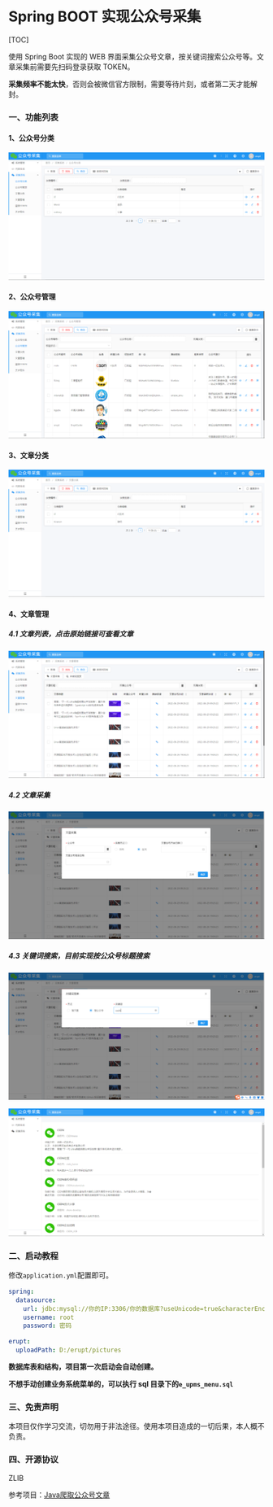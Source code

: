 # Spring BOOT 实现公众号采集

[TOC]



使用 Spring Boot 实现的 WEB 界面采集公众号文章，按关键词搜索公众号等。文章采集前需要先扫码登录获取 TOKEN。

**采集频率不能太快**，否则会被微信官方限制，需要等待片刻，或者第二天才能解封。



### 一、功能列表

#### 1、公众号分类

![mpcategory](screenshot\mpcategory.png)



#### 2、公众号管理

![mpinfo](screenshot\mpinfo.png)



#### 3、文章分类

![articlecategory](screenshot\articlecategory.png)



#### 4、文章管理

##### 4.1 文章列表，点击原始链接可查看文章

![mparticle](screenshot\mparticle.png)



##### 4.2 文章采集

![articlecollection](screenshot\articlecollection.png)



##### 4.3 关键词搜索，目前实现按公众号标题搜索

![keyword](screenshot\keyword.png)

![mpresult](screenshot\mpresult.png)



### 二、启动教程

修改`application.yml`配置即可。

```yaml
spring:
  datasource:
    url: jdbc:mysql://你的IP:3306/你的数据库?useUnicode=true&characterEncoding=UTF-8&serverTimezone=Asia/Shanghai
    username: root
    password: 密码
```

```yaml
erupt:
  uploadPath: D:/erupt/pictures
```



**数据库表和结构，项目第一次启动会自动创建。**

**不想手动创建业务系统菜单的，可以执行 sql 目录下的`e_upms_menu.sql`**



### 三、免责声明

本项目仅作学习交流，切勿用于非法途径。使用本项目造成的一切后果，本人概不负责。



### 四、开源协议

ZLIB

参考项目：[Java爬取公众号文章](https://gitee.com/iszsq/sq-weixin-api-demo)

